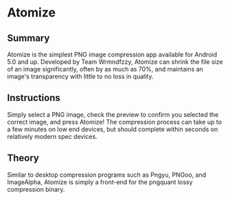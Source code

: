 Atomize
=======
Summary
-------
Atomize is the simplest PNG image compression app available for Android 5.0 and up. Developed by Team Wrmndfzzy, Atomize can shrink the file size of an image significantly, often by as much as 70%, and maintains an image's transparency with little to no loss in quality.

Instructions
------------
Simply select a PNG image, check the preview to confirm you selected the correct image, and press Atomize! The compression process can take up to a few minutes on low end devices, but should complete within seconds on relatively modern spec devices.

Theory
------
Similar to desktop compression programs such as Pngyu, PNGoo, and ImageAlpha, Atomize is simply a front-end for the pngquant lossy compression binary.
